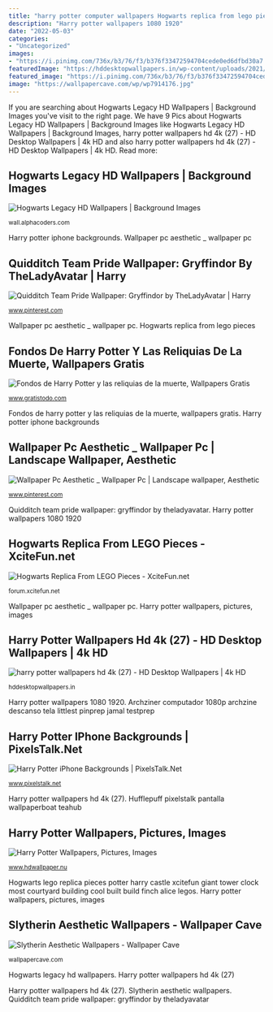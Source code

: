 ```yaml
---
title: "harry potter computer wallpapers Hogwarts replica from lego pieces"
description: "Harry potter wallpapers 1080 1920"
date: "2022-05-03"
categories:
- "Uncategorized"
images:
- "https://i.pinimg.com/736x/b3/76/f3/b376f33472594704cede0ed6dfbd30a7.jpg"
featuredImage: "https://hddesktopwallpapers.in/wp-content/uploads/2021/10/harry-potter-wallpapers-hd-4k-27.jpg"
featured_image: "https://i.pinimg.com/736x/b3/76/f3/b376f33472594704cede0ed6dfbd30a7.jpg"
image: "https://wallpapercave.com/wp/wp7914176.jpg"
---
```


If you are searching about Hogwarts Legacy HD Wallpapers | Background Images you've visit to the right page. We have 9 Pics about Hogwarts Legacy HD Wallpapers | Background Images like Hogwarts Legacy HD Wallpapers | Background Images, harry potter wallpapers hd 4k (27) - HD Desktop Wallpapers | 4k HD and also harry potter wallpapers hd 4k (27) - HD Desktop Wallpapers | 4k HD. Read more:

## Hogwarts Legacy HD Wallpapers | Background Images

![Hogwarts Legacy HD Wallpapers | Background Images](https://images8.alphacoders.com/110/thumb-1920-1102284.jpg "Hufflepuff pixelstalk pantalla wallpaperboat teahub")

<small>wall.alphacoders.com</small>

Harry potter iphone backgrounds. Wallpaper pc aesthetic _ wallpaper pc

## Quidditch Team Pride Wallpaper: Gryffindor By TheLadyAvatar | Harry

![Quidditch Team Pride Wallpaper: Gryffindor by TheLadyAvatar | Harry](https://i.pinimg.com/736x/79/6d/ea/796dea16cd3e48c07b981cafb4aef176.jpg "Fondos de harry potter y las reliquias de la muerte, wallpapers gratis")

<small>www.pinterest.com</small>

Wallpaper pc aesthetic _ wallpaper pc. Hogwarts replica from lego pieces

## Fondos De Harry Potter Y Las Reliquias De La Muerte, Wallpapers Gratis

![Fondos de Harry Potter y las reliquias de la muerte, Wallpapers Gratis](https://www.gratistodo.com/wp-content/uploads/2016/11/Harry-Potter-y-las-reliquias-de-la-muerte-15.jpg "Slytherin aesthetic wallpapers")

<small>www.gratistodo.com</small>

Fondos de harry potter y las reliquias de la muerte, wallpapers gratis. Harry potter iphone backgrounds

## Wallpaper Pc Aesthetic _ Wallpaper Pc | Landscape Wallpaper, Aesthetic

![Wallpaper Pc Aesthetic _ Wallpaper Pc | Landscape wallpaper, Aesthetic](https://i.pinimg.com/736x/b3/76/f3/b376f33472594704cede0ed6dfbd30a7.jpg "Quidditch team pride wallpaper: gryffindor by theladyavatar")

<small>www.pinterest.com</small>

Quidditch team pride wallpaper: gryffindor by theladyavatar. Harry potter wallpapers 1080 1920

## Hogwarts Replica From LEGO Pieces - XciteFun.net

![Hogwarts Replica From LEGO Pieces - XciteFun.net](http://img.xcitefun.net/users/2013/03/317260,xcitefun-hogwarts-replica-5.jpg "Harry potter wallpapers hd 4k (27)")

<small>forum.xcitefun.net</small>

Wallpaper pc aesthetic _ wallpaper pc. Harry potter wallpapers, pictures, images

## Harry Potter Wallpapers Hd 4k (27) - HD Desktop Wallpapers | 4k HD

![harry potter wallpapers hd 4k (27) - HD Desktop Wallpapers | 4k HD](https://hddesktopwallpapers.in/wp-content/uploads/2021/10/harry-potter-wallpapers-hd-4k-27.jpg "Harry potter wallpapers, pictures, images")

<small>hddesktopwallpapers.in</small>

Harry potter wallpapers 1080 1920. Archziner computador 1080p archzine descanso tela littlest pinprep jamal testprep

## Harry Potter IPhone Backgrounds | PixelsTalk.Net

![Harry Potter iPhone Backgrounds | PixelsTalk.Net](https://www.pixelstalk.net/wp-content/uploads/2016/07/Pictures-Harry-Potter-iPhone.jpg "Quidditch team pride wallpaper: gryffindor by theladyavatar")

<small>www.pixelstalk.net</small>

Harry potter wallpapers hd 4k (27). Hufflepuff pixelstalk pantalla wallpaperboat teahub

## Harry Potter Wallpapers, Pictures, Images

![Harry Potter Wallpapers, Pictures, Images](http://www.hdwallpaper.nu/wp-content/uploads/2017/04/harry_potter-19-1024x576.jpg "Hogwarts lego replica pieces potter harry castle xcitefun giant tower clock most courtyard building cool built build finch alice legos")

<small>www.hdwallpaper.nu</small>

Hogwarts lego replica pieces potter harry castle xcitefun giant tower clock most courtyard building cool built build finch alice legos. Harry potter wallpapers, pictures, images

## Slytherin Aesthetic Wallpapers - Wallpaper Cave

![Slytherin Aesthetic Wallpapers - Wallpaper Cave](https://wallpapercave.com/wp/wp7914176.jpg "Harry potter wallpapers, pictures, images")

<small>wallpapercave.com</small>

Hogwarts legacy hd wallpapers. Harry potter wallpapers hd 4k (27)

Harry potter wallpapers hd 4k (27). Slytherin aesthetic wallpapers. Quidditch team pride wallpaper: gryffindor by theladyavatar
